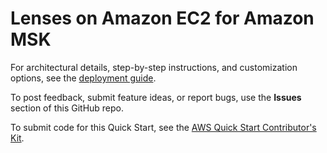 # Lenses on Amazon EC2 for Amazon MSK

For architectural details, step-by-step instructions, and customization options, see the [deployment guide](https://fwd.aws/drawR?).

To post feedback, submit feature ideas, or report bugs, use the **Issues** section of this GitHub repo.

To submit code for this Quick Start, see the [AWS Quick Start Contributor's Kit](https://aws-quickstart.github.io/).